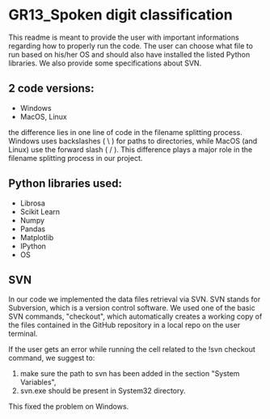 # GR13_Spoken digit classification

This readme is meant to provide the user with important informations regarding how to properly run the code. The user can choose what file to run based on his/her OS and should  also have installed the listed Python libraries. We also provide some specifications about SVN.

## 2 code versions:
* Windows
* MacOS, Linux

the difference lies in one line of code in the filename splitting process. Windows uses backslashes ( \ ) for paths to directories, while MacOS (and Linux) use the forward slash ( / ). This difference plays a major role in the filename splitting process in our project.

## Python libraries used:
* Librosa
* Scikit Learn
* Numpy
* Pandas
* Matplotlib
* IPython
* OS

## SVN 
In our code we implemented the data files retrieval via SVN. SVN stands for Subversion, which is a version control software. We used one of the basic SVN commands, "checkout", which automatically creates a working copy of the files contained in the GitHub repository in a local repo on the user terminal.  

If the user gets an error while running the cell related to the !svn checkout command, we suggest to:
1) make sure the path to svn has been added in the section "System Variables",
2) svn.exe should be present in System32 directory.

This fixed the problem on Windows.
